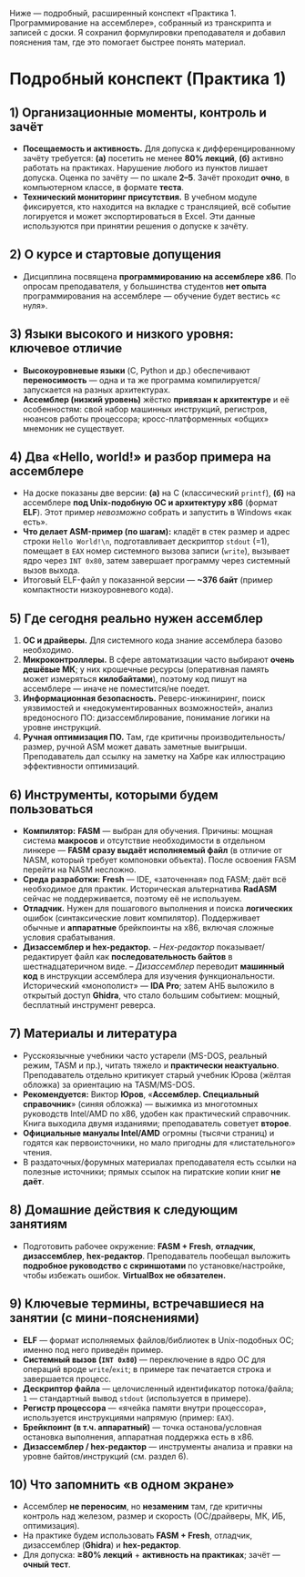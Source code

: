 Ниже — подробный, расширенный конспект «Практика 1. Программирование на ассемблере», собранный из транскрипта и записей с доски. Я сохранил формулировки преподавателя и добавил пояснения там, где это помогает быстрее понять материал.

# Подробный конспект (Практика 1)

## 1) Организационные моменты, контроль и зачёт

* **Посещаемость и активность.** Для допуска к дифференцированному зачёту требуется:
  **(а)** посетить не менее **80% лекций**, **(б)** активно работать на практиках. Нарушение любого из пунктов лишает допуска. Оценка по зачёту — по шкале **2–5**. Зачёт проходит **очно**, в компьютерном классе, в формате **теста**.  &#x20;
* **Технический мониторинг присутствия.** В учебном модуле фиксируется, кто находится на вкладке с трансляцией, всё событие логируется и может экспортироваться в Excel. Эти данные используются при принятии решения о допуске к зачёту.&#x20;

## 2) О курсе и стартовые допущения

* Дисциплина посвящена **программированию на ассемблере x86**. По опросам преподавателя, у большинства студентов **нет опыта** программирования на ассемблере — обучение будет вестись «с нуля».&#x20;

## 3) Языки высокого и низкого уровня: ключевое отличие

* **Высокоуровневые языки** (C, Python и др.) обеспечивают **переносимость** — одна и та же программа компилируется/запускается на разных архитектурах.
* **Ассемблер (низкий уровень)** жёстко **привязан к архитектуре** и её особенностям: свой набор машинных инструкций, регистров, нюансов работы процессора; кросс-платформенных «общих» мнемоник не существует. &#x20;

## 4) Два «Hello, world!» и разбор примера на ассемблере

* На доске показаны две версии:
  **(а)** на C (классический `printf`),
  **(б)** на ассемблере **под Unix-подобную ОС и архитектуру x86** (формат **ELF**). Этот пример *невозможно* собрать и запустить в Windows «как есть». &#x20;
* **Что делает ASM-пример (по шагам):**
  кладёт в стек размер и адрес строки `Hello World!\n`, подготавливает дескриптор `stdout` (=1), помещает в `EAX` номер системного вызова записи (`write`), вызывает ядро через `INT 0x80`, затем завершает программу через системный вызов выхода. &#x20;
* Итоговый ELF-файл у показанной версии — **\~376 байт** (пример компактности низкоуровневого кода).&#x20;

## 5) Где сегодня реально нужен ассемблер

1. **ОС и драйверы.** Для системного кода знание ассемблера базово необходимо. &#x20;
2. **Микроконтроллеры.** В сфере автоматизации часто выбирают **очень дешёвые МК**; у них крошечные ресурсы (оперативная память может измеряться **килобайтами**), поэтому код пишут на ассемблере — иначе не поместится/не поедет. &#x20;
3. **Информационная безопасность.** Реверс-инжиниринг, поиск уязвимостей и «недокументированных возможностей», анализ вредоносного ПО: дизассемблирование, понимание логики на уровне инструкций. &#x20;
4. **Ручная оптимизация ПО.** Там, где критичны производительность/размер, ручной ASM может давать заметные выигрыши. Преподаватель дал ссылку на заметку на Хабре как иллюстрацию эффективности оптимизаций.&#x20;

## 6) Инструменты, которыми будем пользоваться

* **Компилятор:** **FASM** — выбран для обучения. Причины: мощная система **макросов** и отсутствие необходимости в отдельном линкере — **FASM сразу выдаёт исполняемый файл** (в отличие от NASM, который требует компоновки объекта). После освоения FASM перейти на NASM несложно.&#x20;
* **Среда разработки:** **Fresh** — IDE, «заточенная» под FASM; даёт всё необходимое для практик. Историческая альтернатива **RadASM** сейчас не поддерживается, поэтому её не используем. &#x20;
* **Отладчик.** Нужен для пошагового выполнения и поиска **логических** ошибок (синтаксические ловит компилятор). Поддерживает обычные и **аппаратные** брейкпоинты на x86, включая сложные условия срабатывания. &#x20;
* **Дизассемблер и hex-редактор.**
  – *Hex-редактор* показывает/редактирует файл как **последовательность байтов** в шестнадцатеричном виде.
  – *Дизассемблер* переводит **машинный код** в инструкции ассемблера для изучения функциональности. Исторический «монополист» — **IDA Pro**; затем АНБ выложило в открытый доступ **Ghidra**, что стало большим событием: мощный, бесплатный инструмент реверса. &#x20;

## 7) Материалы и литература

* Русскоязычные учебники часто устарели (MS-DOS, реальный режим, TASM и пр.), читать тяжело и **практически неактуально**. Преподаватель отдельно критикует старый учебник Юрова (жёлтая обложка) за ориентацию на TASM/MS-DOS. &#x20;
* **Рекомендуется:** Виктор **Юров**, «**Ассемблер. Специальный справочник**» (синяя обложка) — выжимка из многотомных руководств Intel/AMD по x86, удобен как практический справочник. Книга выходила двумя изданиями; преподаватель советует **второе**.  &#x20;
* **Официальные мануалы Intel/AMD** огромны (тысячи страниц) и годятся как первоисточники, но мало пригодны для «листательного» чтения.&#x20;
* В раздаточных/форумных материалах преподавателя есть ссылки на полезные источники; прямых ссылок на пиратские копии книг **не даёт**. &#x20;

## 8) Домашние действия к следующим занятиям

* Подготовить рабочее окружение: **FASM + Fresh**, **отладчик**, **дизассемблер**, **hex-редактор**. Преподаватель пообещал выложить **подробное руководство с скриншотами** по установке/настройке, чтобы избежать ошибок. **VirtualBox не обязателен.** &#x20;

## 9) Ключевые термины, встречавшиеся на занятии (с мини-пояснениями)

* **ELF** — формат исполняемых файлов/библиотек в Unix-подобных ОС; именно под него приведён пример.&#x20;
* **Системный вызов (`INT 0x80`)** — переключение в ядро ОС для операций вроде `write`/`exit`; в примере так печатается строка и завершается процесс.&#x20;
* **Дескриптор файла** — целочисленный идентификатор потока/файла; `1` — стандартный вывод `stdout` (используется в примере).&#x20;
* **Регистр процессора** — «ячейка памяти внутри процессора», используется инструкциями напрямую (пример: `EAX`).&#x20;
* **Брейкпоинт (в т.ч. аппаратный)** — точка останова/условная остановка выполнения, аппаратная поддержка есть в x86.&#x20;
* **Дизассемблер / hex-редактор** — инструменты анализа и правки на уровне байтов/инструкций (см. раздел 6).&#x20;

## 10) Что запомнить «в одном экране»

* Ассемблер **не переносим**, но **незаменим** там, где критичны контроль над железом, размер и скорость (ОС/драйверы, МК, ИБ, оптимизация).  &#x20;
* На практике будем использовать **FASM + Fresh**, отладчик, дизассемблер (**Ghidra**) и **hex-редактор**.  &#x20;
* Для допуска: **≥80% лекций** + **активность на практиках**; зачёт — **очный тест**. &#x20;
